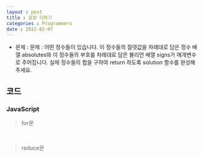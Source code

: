 ```yaml
---
layout : post
title : 음양 더하기
categories : Programmers
date : 2022-02-07
---
```

* 문제 : 문제 : 어떤 정수들이 있습니다. 이 정수들의 절댓값을 차례대로 담은 정수 배열 absolutes와 이 정수들의 부호를 차례대로 담은 불리언 배열 signs가 매개변수로 주어집니다. 실제 정수들의 합을 구하여 return 하도록 solution 함수를 완성해주세요.

## 코드
### JavaScript

> for문
<script src="https://gist.github.com/kwontaehoon/cd5d29c8db5677ee9addb6bc95a92ae0.js"></script>

<br>

> reduce문
<script src="https://gist.github.com/kwontaehoon/5727bb7614b6ac4264d5ea5a21598a1c.js"></script>

